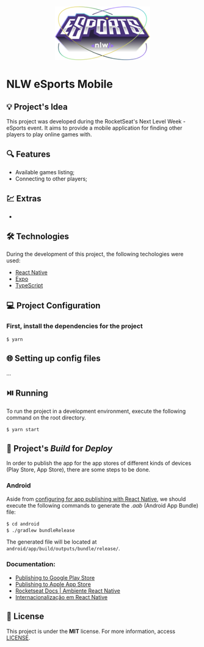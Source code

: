 <h1 align="center"><img alt="NLW eSports Mobile" title="NLW eSports Mobile" src=".github/logo.svg" width="250" /></h1>

# NLW eSports Mobile

## 💡 Project's Idea

This project was developed during the RocketSeat's Next Level Week - eSports event. It aims to provide a mobile application for finding other players to play online games with.

## 🔍 Features

* Available games listing;
* Connecting to other players;

## 💹 Extras

*

## 🛠 Technologies

During the development of this project, the following techologies were used:

- [React Native](https://reactnative.dev/)
- [Expo](https://expo.dev/)
- [TypeScript](https://www.typescriptlang.org/)

## 💻 Project Configuration

### First, install the dependencies for the project

```bash
$ yarn
```

## 🌐 Setting up config files

...

## ⏯️ Running

To run the project in a development environment, execute the following command on the root directory.

```bash
$ yarn start
```

## 🔨 Project's *Build* for *Deploy*

In order to publish the app for the app stores of different kinds of devices (Play Store, App Store), there are some steps to be done.

### Android
Aside from [configuring for app publishing with React Native](https://reactnative.dev/docs/signed-apk-android), we should execute the following commands to generate the *.aab* (Android App Bundle) file:

```bash
$ cd android
$ ./gradlew bundleRelease
```

The generated file will be located at ```android/app/build/outputs/bundle/release/```.

### Documentation:
* [Publishing to Google Play Store](https://reactnative.dev/docs/signed-apk-android)
* [Publishing to Apple App Store](https://reactnative.dev/docs/publishing-to-app-store)
* [Rocketseat Docs | Ambiente React Native](https://react-native.rocketseat.dev/)
* [Internacionalização em React Native](https://medium.com/reactbrasil/internacionaliza%C3%A7%C3%A3o-em-react-native-77fb1a56f8e9)

## 📄 License

This project is under the **MIT** license. For more information, access [LICENSE](./LICENSE).
